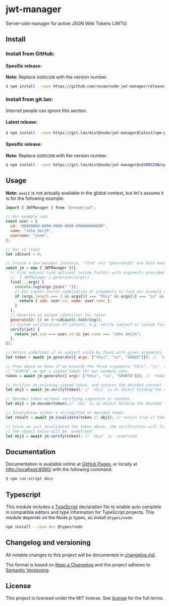 # jwt-manager

Server-side manager for active JSON Web Tokens (JWTs)

## Install

### Install from GitHub:

#### Spesific release:

**Note:** Replace `$VERSION` with the version number.

```sh
$ npm install --save https://github.com/revam/node-jwt-manager/releases/download/v$VERSION/package.tgz
```

### Install from git.lan:

Internet people can ignore this section.

#### Latest release:

```sh
$ npm install --save https://git.lan/mist@node/jwt-manager@latest/npm-pack.tgz
```

#### Spesific release:

**Note:** Replace `$VERSION` with the version number.

```sh
$ npm install --save https://git.lan/mist@node/jwt-manager@v$VERSION/npm-pack.tgz
```

## Usage

**Note:** `await` is not actually available in the global context, but let's
assume it is for the following example.

```js
import { JWTManager } from "@revam/jwt";

// Our example user
const user = {
  id: "00000000-0000-0000-0000-000000000000",
  name: "John Smith",
  username: "josm",
};

// Our id stack
let idCount = 0;

// Create a new manager instance, "find" and "generateID" are both mandatory.
const jm = new { JWTManager }({
  // Find subject (and optional custom fields) with arguments provided to
  // `{ JWTManager }.generate({args})`.
  find(...args) {
    console.log(args.join(" "));
    // Our (open) secret combination of arguments to find our example user.
    if (args.length === 3 && args[0] === "this" && args[1] === "is" && args[2] === "SPARTA") {
      return { sub: user.id, name: user.name };
    }
  },
  // Generate an unique identifier for token
  generateID: () => (++idCount).toString(),
  // Custom verification of content, e.g. verify subject or custom fields.
  verify(jwt) {
    return jwt.sub === user.id && jwt.name === "John Smith";
  },
});

// Return undefined if no subject could be found with given arguments.
let token = await jm.generate({ args: ["this", "is", "GREEK"]}); // `token` is `undefined`.

// From above we know if we provide the three arguments "this", "is", and
// "SPARTA" we get a signed token for our example user.
token = await jm.generate({ args: ["this", "is", "SPARTA"]}); // `token` is a valid jwt, for our manager at least.

// Verifies an existing signed token, and returns the decoded content if successfull.
let obj1 = await jm.verify(token); // `obj1` is an object holding the decoded fields and values of the token payload.

// Decodes token without verifying signature or content.
let obj2 = jm.decode(token);// `obj` is an object holding the decoded fields and values of the token payload.

// Invalidates either a stringified or decoded token.
let result = await jm.invalidate(token || obj1); // return true if token or obj is now invalid.

// Since we just invalidated the token above, the verification will fail, and
// the object below will be `undefined`.
let obj3 = await jm.verify(token); // `obj3` is `undefined`

```

## Documentation

Documentation is available online at
[GitHub Pages](https://revam.github.io/node-jwt-manager/), or locally at
[http://localhost:8080/](http://localhost:8080/) with the following command:

```sh
$ npm run-script docs
```

## Typescript

This module includes a [TypeScript](https://www.typescriptlang.org/)
declaration file to enable auto complete in compatible editors and type
information for TypeScript projects. This module depends on the Node.js
types, so install `@types/node`:

```sh
npm install --save-dev @types/node
```

## Changelog and versioning

All notable changes to this project will be documented in [changelog.md](./changelog.md).

The format is based on [Keep a Changelog](http://keepachangelog.com/en/1.0.0/)
and this project adheres to [Semantic Versioning](http://semver.org/spec/v2.0.0.html).

## License

This project is licensed under the MIT license. See [license](./license) for the
full terms.
